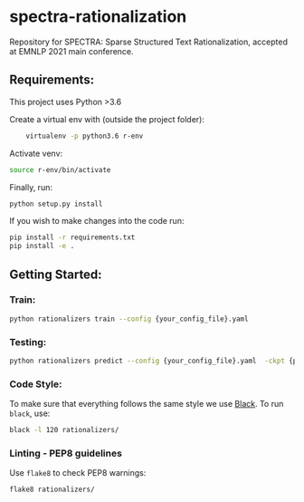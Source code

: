 # spectra-rationalization
Repository for SPECTRA: Sparse Structured Text Rationalization, accepted at EMNLP 2021 main conference. 

## Requirements:

This project uses Python >3.6

Create a virtual env with (outside the project folder):

```bash
    virtualenv -p python3.6 r-env
```

Activate venv:
```bash
source r-env/bin/activate
```

Finally, run:
```bash
python setup.py install
```

If you wish to make changes into the code run:
```bash
pip install -r requirements.txt
pip install -e .
```

## Getting Started:

### Train:
```bash
python rationalizers train --config {your_config_file}.yaml
```

### Testing:
```bash
python rationalizers predict --config {your_config_file}.yaml  -ckpt {path_to_checkpoint.ckpt}
```

### Code Style:
To make sure that everything follows the same style we use [Black](https://github.com/psf/black).
To run `black`, use:
```bash
black -l 120 rationalizers/
```

### Linting - PEP8 guidelines
Use `flake8` to check PEP8 warnings:
```bash
flake8 rationalizers/
``` 
